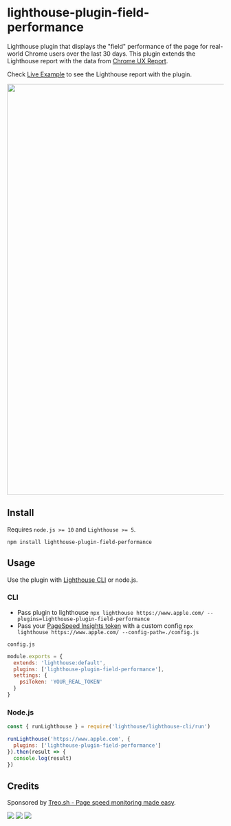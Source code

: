 # lighthouse-plugin-field-performance

Lighthouse plugin that displays the "field" performance of the page for real-world Chrome users over the last 30 days.
This plugin extends the Lighthouse report with the data from [Chrome UX Report](https://developers.google.com/web/tools/chrome-user-experience-report/).

Check [Live Example](https://googlechrome.github.io/lighthouse/viewer/?gist=a688f27b4a7c0561b6d7f9e2b70aa4bd) to see the Lighthouse report with the plugin.

<img align="center" width="956" src="https://user-images.githubusercontent.com/158189/59276751-34600300-8c5f-11e9-945b-75770a91d5de.png">

## Install

Requires `node.js >= 10` and `Lighthouse >= 5`.

`npm install lighthouse-plugin-field-performance`

## Usage

Use the plugin with [Lighthouse CLI](https://github.com/GoogleChrome/lighthouse) or node.js.

### CLI

- Pass plugin to lighthouse `npx lighthouse https://www.apple.com/ --plugins=lighthouse-plugin-field-performance`
- Pass your [PageSpeed Insights token](https://developers.google.com/speed/docs/insights/v5/get-started) with a custom config `npx lighthouse https://www.apple.com/ --config-path=./config.js`

`config.js`

```js
module.exports = {
  extends: 'lighthouse:default',
  plugins: ['lighthouse-plugin-field-performance'],
  settings: {
    psiToken: 'YOUR_REAL_TOKEN'
  }
}
```

### Node.js

```js
const { runLighthouse } = require('lighthouse/lighthouse-cli/run')

runLighthouse('https://www.apple.com', {
  plugins: ['lighthouse-plugin-field-performance']
}).then(result => {
  console.log(result)
})
```

## Credits

Sponsored by [Treo.sh - Page speed monitoring made easy](https://treo.sh).

[![](https://travis-ci.org/treosh/lighthouse-plugin-field-performance.png)](https://travis-ci.org/treosh/lighthouse-plugin-field-performance)
[![](https://img.shields.io/npm/v/lighthouse-plugin-field-performance.svg)](https://npmjs.org/package/lighthouse-plugin-field-performance)
[![](https://img.shields.io/badge/license-MIT-blue.svg)](./LICENSE)
